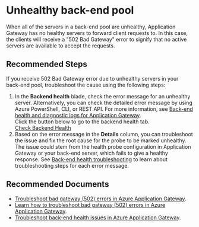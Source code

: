 <properties
    pageTitle="Unhealthy back-end pool"
    description="Unhealthy back-end pool"
    service="microsoft.network"
    resource="applicationgateways"
    authors="TobyTu"
    ms.author="mariliu"
    displayOrder="30"
    selfHelpType="resource"
    articleId="7640a487-6f9f-4a3c-9e53-5c75862cc1f0"
    resourceTags=""
    productPesIds="15922"
    supportTopicIds="32783371"
    cloudEnvironments="public,fairfax,mooncake,blackforest,ussec,usnat"
    ownershipId="CloudNet_AzureApplicationGateway"
/>

# Unhealthy back-end pool
<!--/issueDescription-->
When all of the servers in a back-end pool are unhealthy, Application Gateway has no healthy servers to forward client requests to. In this case, the clients will receive a "502 Bad Gateway" error to signify that no active servers are available to accept the requests.
<!--/issueDescription-->

## **Recommended Steps**

If you receive 502 Bad Gateway error due to unhealthy servers in your back-end pool, troubleshoot the cause using the following steps:

1. In the **Backend health** blade, check the error message for an unhealthy server. Alternatively, you can check the detailed error message by using Azure PowerShell, CLI, or REST API. For more information, see [Back-end health and diagnostic logs for Application Gateway](https://docs.microsoft.com/azure/application-gateway/application-gateway-diagnostics#back-end-health).<br>
Click the button below to go to the backend health tab.<br>
[Check Backend Health](button-data-blade:Microsoft_Azure_HybridNetworking.ApplicationGatewayBackendHealthGridBlade.assetId.$resourceId)
2. Based on the error message in the **Details** column, you can troubleshoot the issue and fix the root cause for the probe to be marked unhealthy. The issue could stem from the health probe configuration in Application Gateway or your back-end server, which fails to give a healthy response. See [Back-end health troubleshooting](https://docs.microsoft.com/azure/application-gateway/application-gateway-diagnostics#back-end-health) to learn about troubleshooting steps for each error message.


## **Recommended Documents**

- [Troubleshoot bad gateway (502) errors in Azure Application Gateway](https://support.microsoft.com/help/4504111).
- [Learn how to troubleshoot bad gateway (502) errors in Azure Application Gateway](https://docs.microsoft.com/azure/application-gateway/application-gateway-troubleshooting-502).
- [Troubleshoot back-end health issues in Azure Application Gateway](https://docs.microsoft.com/azure/application-gateway/application-gateway-backend-health-troubleshooting).
